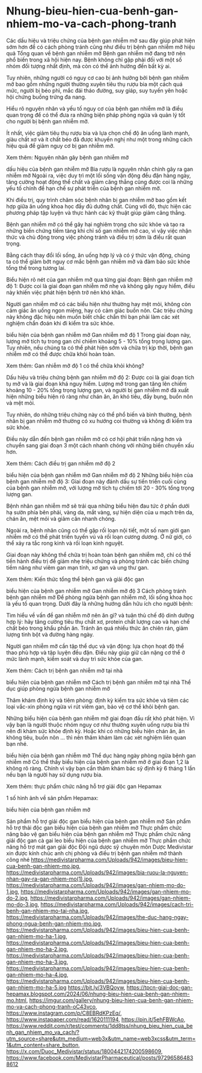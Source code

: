 # Nhung-bieu-hien-cua-benh-gan-nhiem-mo-va-cach-phong-tranh
Các dấu hiệu và triệu chứng của bệnh gan nhiễm mỡ sau đây giúp phát hiện sớm hơn để có cách phòng tránh cũng như điều trị bệnh gan nhiễm mỡ hiệu quả
Tổng quan về bệnh gan nhiễm mỡ
Bệnh gan nhiễm mỡ đang trở nên phổ biến trong xã hội hiện nay. Bệnh không chỉ gặp phải đối với một số nhóm đối tượng nhất định, mà còn có thể ảnh hưởng đến bất kỳ ai.

Tuy nhiên, những người có nguy cơ cao bị ảnh hưởng bởi bệnh gan nhiễm mỡ bao gồm những người thường xuyên tiêu thụ rượu bia một cách quá mức, người bị béo phì, mắc đái tháo đường, suy giáp, suy tuyến yên hoặc hội chứng buồng trứng đa nang.

Hiểu rõ nguyên nhân và yếu tố nguy cơ của bệnh gan nhiễm mỡ là điều quan trọng để có thể đưa ra những biện pháp phòng ngừa và quản lý tốt cho người bị bệnh gan nhiễm mỡ.

Ít nhất, việc giảm tiêu thụ rượu bia và lựa chọn chế độ ăn uống lành mạnh, giàu chất xơ và ít chất béo đã được khuyến nghị như một trong những cách hiệu quả để giảm nguy cơ bị gan nhiễm mỡ.

Xem thêm: Nguyên nhân gây bệnh  gan nhiễm mỡ

dấu hiệu của bệnh gan nhiễm mỡ
Bia rượu là nguyên nhân chính gây ra gan nhiễm mỡ
Ngoài ra, việc duy trì một lối sống vận động đều đặn hàng ngày, tăng cường hoạt động thể chất và giảm căng thẳng cũng được coi là những yếu tố chính để hạn chế sự phát triển của bệnh gan nhiễm mỡ.

Khi điều trị, quy trình chăm sóc bệnh nhân bị gan nhiễm mỡ bao gồm kết hợp giữa ăn uống khoa học đầy đủ dưỡng chất. Cùng với đó, thực hiện các phương pháp tập luyện và thực hành các kỹ thuật giúp giảm căng thẳng.

Bệnh gan nhiễm mỡ có thể gây hại nghiêm trọng cho sức khỏe và tạo ra những biến chứng tiềm tàng khi chỉ số gan nhiễm mỡ cao, vì vậy việc nhận thức và chủ động trong việc phòng tránh và điều trị sớm là điều rất quan trọng.

Bằng cách thay đổi lối sống, ăn uống hợp lý và có ý thức vận động, chúng ta có thể giảm bớt nguy cơ mắc bệnh gan nhiễm mỡ và đảm bảo sức khỏe tổng thể trong tương lai.

Biểu hiện rõ nét của gan nhiễm mỡ qua từng giai đoạn:
Bệnh gan nhiễm mỡ độ 1:
Được coi là giai đoạn gan nhiễm mỡ nhẹ và không gây nguy hiểm, điều này khiến việc phát hiện bệnh trở nên khó khăn.

Người gan nhiễm mỡ có các biểu hiện như thường hay mệt mỏi, không còn cảm giác ăn uống ngon miệng, hay có cảm giác buồn nôn. Các triệu chứng này không đặc hiệu nên muốn biết chắc chắn thì bạn phải làm các xét nghiệm chẩn đoán khi đi kiểm tra sức khỏe.

biểu hiện của bệnh gan nhiễm mỡ
Gan nhiễm mỡ độ 1
Trong giai đoạn này, lượng mỡ tích tụ trong gan chỉ chiếm khoảng 5 - 10% tổng trọng lượng gan. Tuy nhiên, nếu chúng ta có thể phát hiện sớm và chữa trị kịp thời, bệnh gan nhiễm mỡ có thể được chữa khỏi hoàn toàn.

Xem thêm: Gan nhiễm mỡ độ 1 có thể chữa khỏi không?

Dấu hiệu và triệu chứng bệnh gan nhiễm mỡ độ 2:
Được coi là giai đoạn tích tụ mỡ và là giai đoạn khá nguy hiểm. Lượng mỡ trong gan tăng lên chiếm khoảng 10 - 20% tổng trọng lượng gan, và người bị gan nhiễm mỡ đã xuất hiện những biểu hiện rõ ràng như chán ăn, ăn khó tiêu, đầy bụng, buồn nôn và mệt mỏi.

Tuy nhiên, do những triệu chứng này có thể phổ biến và bình thường, bệnh nhân bị gan nhiễm mỡ thường có xu hướng coi thường và không đi kiểm tra sức khỏe.

Điều này dẫn đến bệnh gan nhiễm mỡ có cơ hội phát triển nặng hơn và chuyển sang giai đoạn 3 một cách nhanh chóng với những biến chuyển xấu hơn.

Xem thêm: Cách điều trị gan nhiễm mỡ độ 2

biểu hiện của bệnh gan nhiễm mỡ
Gan nhiễm mỡ độ 2
Những biểu hiện của bệnh gan nhiễm mỡ độ 3:
Giai đoạn này đánh dấu sự tiến triển cuối cùng của bệnh gan nhiễm mỡ, với lượng mỡ tích tụ chiếm tới 20 - 30% tổng trọng lượng gan.

Bệnh nhân gan nhiễm mỡ sẽ trải qua những biểu hiện đau tức ở phần dưới hạ sườn phía bên phải, vàng da, mắt vàng, sự hiện diện của u mạch trên da, chán ăn, mệt mỏi và giảm cân nhanh chóng.

Ngoài ra, bệnh nhân cũng có thể gặp rối loạn nội tiết, một số nam giới gan nhiễm mỡ có thể phát triển tuyến vú và rối loạn cương dương. Ở nữ giới, có thể xảy ra tắc rong kinh và rối loạn kinh nguyệt.

Giai đoạn này không thể chữa trị hoàn toàn bệnh gan nhiễm mỡ, chỉ có thể tiến hành điều trị để giảm nhẹ triệu chứng và phòng tránh các biến chứng tiềm năng như viêm gan mạn tính, xơ gan và ung thư gan.

Xem thêm: Kiến thức tổng thể bệnh gan và giải độc gan

biểu hiện của bệnh gan nhiễm mỡ
Gan nhiễm mỡ độ 3
Cách phòng tránh bệnh gan nhiễm mỡ
Để phòng ngừa bệnh gan nhiễm mỡ, lối sống khoa học là yếu tố quan trọng. Dưới đây là những hướng dẫn hữu ích cho người bệnh:

Tìm hiểu về vấn đề gan nhiễm mỡ nên ăn gì? và tuân thủ chế độ dinh dưỡng hợp lý: hãy tăng cường tiêu thụ chất xơ, protein chất lượng cao và hạn chế chất béo trong khẩu phần ăn. Tránh ăn quá nhiều thức ăn chiên rán, giảm lượng tinh bột và đường hàng ngày.

Người gan nhiễm mỡ cần tập thể dục và vận động: lựa chọn hoạt độ thể thao phù hợp và tập luyện đều đặn. Điều này giúp giữ cân nặng cơ thể ở mức lành mạnh, kiểm soát và duy trì sức khỏe của gan.

Xem thêm: Cách trị bệnh gan nhiễm mỡ tại nhà

biểu hiện của bệnh gan nhiễm mỡ
Cách trị bệnh gan nhiễm mỡ tại nhà
Thể dục giúp phòng ngừa bệnh gan nhiễm mỡ

Thăm khám định kỳ và tiêm phòng: định kỳ kiểm tra sức khỏe và tiêm các loại vắc-xin phòng ngừa vi rút viêm gan, bảo vệ cơ thể khỏi bệnh gan.

Những biểu hiện của bệnh gan nhiễm mỡ giai đoạn đầu rất khó phát hiện. Vì vậy bạn là người thuộc nhóm nguy cơ như thường xuyên uống rượu bia thì nên đi khám sức khỏe định kỳ. Hoặc khi có những biểu hiện chán ăn, ăn không tiêu, buồn nôn … thì nên thăm khám làm các xét nghiệm liên quan bạn nhé.

biểu hiện của bệnh gan nhiễm mỡ
Thể dục hàng ngày phòng ngừa bệnh gan nhiễm mỡ
Có thể thấy biểu hiện của bệnh gan nhiễm mỡ ở giai đoạn 1,2 là không rõ ràng. Chính vì vậy bạn cần thăm khám bác sỹ định kỳ 6 tháng 1 lần nếu bạn là người hay sử dụng rượu bia.

Xem thêm: thực phẩm chức năng hỗ trợ giải độc gan Hepamax

1 số hình ảnh về sản phẩm Hepamax:

biểu hiện của bệnh gan nhiễm mỡ

Sản phẩm hỗ trợ giải độc gan
biểu hiện của bệnh gan nhiễm mỡ
Sản phẩm hỗ trợ thải độc gan
biểu hiện của bệnh gan nhiễm mỡ
Thực phẩm chức năng bảo vệ gan
biểu hiện của bệnh gan nhiễm mỡ
Thực phẩm chức năng giải độc gan cà gai leo
biểu hiện của bệnh gan nhiễm mỡ
Thực phẩm chức năng hỗ trợ mát gan giải độc
Đội ngũ dược sỹ chuyên môn Dược Medivistar xin được kính chúc anh chị phòng và điều trị bệnh gan nhiễm mỡ thành công nhé
https://medivistarpharma.com/Uploads/942/images/bieu-hien-cua-benh-gan-nhiem-mo.jpg, https://medivistarpharma.com/Uploads/942/images/bia-ruou-la-nguyen-nhan-gay-ra-gan-nhiem-mo(1).jpg, https://medivistarpharma.com/Uploads/942/images/gan-nhiem-mo-do-1.jpg, https://medivistarpharma.com/Uploads/942/images/gan-nhiem-mo-do-2.jpg, https://medivistarpharma.com/Uploads/942/images/gan-nhiem-mo-do-3.jpg, https://medivistarpharma.com/Uploads/942/images/cach-tri-benh-gan-nhiem-mo-tai-nha.jpg, https://medivistarpharma.com/Uploads/942/images/the-duc-hang-ngay-phong-ngua-benh-gan-nhiem-mo.jpg, https://medivistarpharma.com/Uploads/942/images/bieu-hien-cua-benh-gan-nhiem-mo-ha-1.jpg, https://medivistarpharma.com/Uploads/942/images/bieu-hien-cua-benh-gan-nhiem-mo-ha-2.jpg, https://medivistarpharma.com/Uploads/942/images/bieu-hien-cua-benh-gan-nhiem-mo-ha-3.jpg, https://medivistarpharma.com/Uploads/942/images/bieu-hien-cua-benh-gan-nhiem-mo-ha-4.jpg, https://medivistarpharma.com/Uploads/942/images/bieu-hien-cua-benh-gan-nhiem-mo-ha-5.jpg 
https://bit.ly/3VBQoyw, https://tpcn-giai-doc-gan-hepamax.blogspot.com/2024/06/nhung-bieu-hien-cua-benh-gan-nhiem-mo.html, https://imgur.com/gallery/nhung-bieu-hien-cua-benh-gan-nhiem-mo-va-cach-phong-tranh-oC43vco, https://www.instagram.com/p/C8EBRdKPzEq/, https://www.instapaper.com/read/1620111194, https://pin.it/5ehFBWcAo, https://www.reddit.com/r/test/comments/1dd8tss/nhung_bieu_hien_cua_benh_gan_nhiem_mo_va_cach/?utm_source=share&utm_medium=web3x&utm_name=web3xcss&utm_term=1&utm_content=share_button, https://x.com/Duoc_Medivistar/status/1800442174200598609, https://www.facebook.com/MedivistarPharmaceutical/posts/972965864838612
